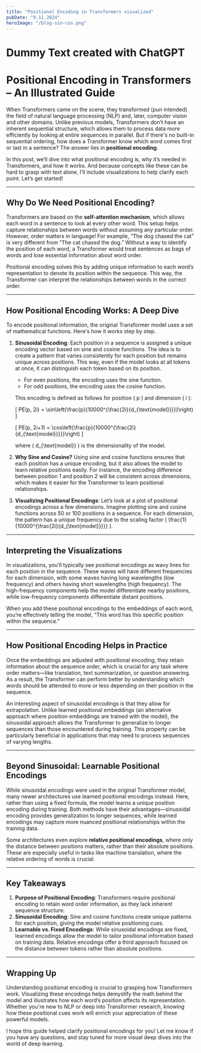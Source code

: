 ```yaml
---
title: "Positional Encoding in Transformers visualized"
pubDate: "9.11.2024"
heroImage: "/blog-sin-cos.png"
---
```


# Dummy Text created with ChatGPT

# Positional Encoding in Transformers – An Illustrated Guide

When Transformers came on the scene, they transformed (pun intended) the field of natural language processing (NLP) and, later, computer vision and other domains. Unlike previous models, Transformers don’t have an inherent sequential structure, which allows them to process data more efficiently by looking at entire sequences in parallel. But if there's no built-in sequential ordering, how does a Transformer know which word comes first or last in a sentence? The answer lies in **positional encoding**.

In this post, we’ll dive into what positional encoding is, why it’s needed in Transformers, and how it works. And because concepts like these can be hard to grasp with text alone, I’ll include visualizations to help clarify each point. Let’s get started!

---

## Why Do We Need Positional Encoding?

Transformers are based on the **self-attention mechanism**, which allows each word in a sentence to look at every other word. This setup helps capture relationships between words without assuming any particular order. However, order matters in language! For example, “The dog chased the cat” is very different from “The cat chased the dog.” Without a way to identify the position of each word, a Transformer would treat sentences as bags of words and lose essential information about word order.

Positional encoding solves this by adding unique information to each word’s representation to denote its position within the sequence. This way, the Transformer can interpret the relationships between words in the correct order.

---

## How Positional Encoding Works: A Deep Dive

To encode positional information, the original Transformer model uses a set of mathematical functions. Here's how it works step by step.

1. **Sinusoidal Encoding**:
   Each position in a sequence is assigned a unique encoding vector based on sine and cosine functions. The idea is to create a pattern that varies consistently for each position but remains unique across positions. This way, even if the model looks at all tokens at once, it can distinguish each token based on its position.

   - For even positions, the encoding uses the sine function.
   - For odd positions, the encoding uses the cosine function.

   This encoding is defined as follows for position \( p \) and dimension \( i \):

   \[
   PE(p, 2i) = \sin\left(\frac{p}{10000^{\frac{2i}{d\_{\text{model}}}}}\right)
   \]

   \[
   PE(p, 2i+1) = \cos\left(\frac{p}{10000^{\frac{2i}{d\_{\text{model}}}}}\right)
   \]

   where \( d\_{\text{model}} \) is the dimensionality of the model.

2. **Why Sine and Cosine?**
   Using sine and cosine functions ensures that each position has a unique encoding, but it also allows the model to learn relative positions easily. For instance, the encoding difference between position 1 and position 2 will be consistent across dimensions, which makes it easier for the Transformer to learn positional relationships.

3. **Visualizing Positional Encodings**:
   Let’s look at a plot of positional encodings across a few dimensions. Imagine plotting sine and cosine functions across 50 or 100 positions in a sequence. For each dimension, the pattern has a unique frequency due to the scaling factor \( \frac{1}{10000^{\frac{2i}{d\_{\text{model}}}}} \).

---

## Interpreting the Visualizations

In visualizations, you’ll typically see positional encodings as wavy lines for each position in the sequence. These waves will have different frequencies for each dimension, with some waves having long wavelengths (low frequency) and others having short wavelengths (high frequency). The high-frequency components help the model differentiate nearby positions, while low-frequency components differentiate distant positions.

When you add these positional encodings to the embeddings of each word, you’re effectively telling the model, “This word has this specific position within the sequence.”

---

## How Positional Encoding Helps in Practice

Once the embeddings are adjusted with positional encoding, they retain information about the sequence order, which is crucial for any task where order matters—like translation, text summarization, or question answering. As a result, the Transformer can perform better by understanding which words should be attended to more or less depending on their position in the sequence.

An interesting aspect of sinusoidal encodings is that they allow for extrapolation. Unlike learned positional embeddings (an alternative approach where position embeddings are trained with the model), the sinusoidal approach allows the Transformer to generalize to longer sequences than those encountered during training. This property can be particularly beneficial in applications that may need to process sequences of varying lengths.

---

## Beyond Sinusoidal: Learnable Positional Encodings

While sinusoidal encodings were used in the original Transformer model, many newer architectures use learned positional encodings instead. Here, rather than using a fixed formula, the model learns a unique position encoding during training. Both methods have their advantages—sinusoidal encoding provides generalization to longer sequences, while learned encodings may capture more nuanced positional relationships within the training data.

Some architectures even explore **relative positional encodings**, where only the distance between positions matters, rather than their absolute positions. These are especially useful in tasks like machine translation, where the relative ordering of words is crucial.

---

## Key Takeaways

1. **Purpose of Positional Encoding**: Transformers require positional encoding to retain word order information, as they lack inherent sequence structure.
2. **Sinusoidal Encoding**: Sine and cosine functions create unique patterns for each position, giving the model relative positioning cues.
3. **Learnable vs. Fixed Encodings**: While sinusoidal encodings are fixed, learned encodings allow the model to tailor positional information based on training data. Relative encodings offer a third approach focused on the distance between tokens rather than absolute positions.

---

## Wrapping Up

Understanding positional encoding is crucial to grasping how Transformers work. Visualizing these encodings helps demystify the math behind the model and illustrates how each word’s position affects its representation. Whether you're new to NLP or deep into Transformer research, knowing how these positional cues work will enrich your appreciation of these powerful models.

I hope this guide helped clarify positional encodings for you! Let me know if you have any questions, and stay tuned for more visual deep dives into the world of deep learning.
